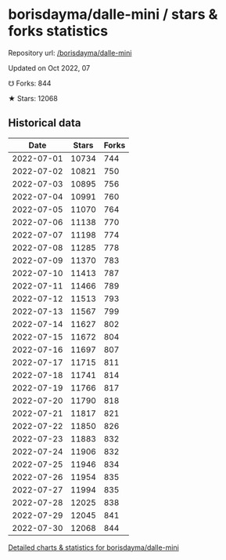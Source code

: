 # borisdayma/dalle-mini / stars & forks statistics

Repository url: [/borisdayma/dalle-mini](https://github.com/borisdayma/dalle-mini)

Updated on Oct 2022, 07

☋ Forks: 844

★ Stars: 12068

## Historical data
| Date | Stars | Forks |
|------|-------|-------|
| 2022-07-01 | 10734 | 744 | 
| 2022-07-02 | 10821 | 750 | 
| 2022-07-03 | 10895 | 756 | 
| 2022-07-04 | 10991 | 760 | 
| 2022-07-05 | 11070 | 764 | 
| 2022-07-06 | 11138 | 770 | 
| 2022-07-07 | 11198 | 774 | 
| 2022-07-08 | 11285 | 778 | 
| 2022-07-09 | 11370 | 783 | 
| 2022-07-10 | 11413 | 787 | 
| 2022-07-11 | 11466 | 789 | 
| 2022-07-12 | 11513 | 793 | 
| 2022-07-13 | 11567 | 799 | 
| 2022-07-14 | 11627 | 802 | 
| 2022-07-15 | 11672 | 804 | 
| 2022-07-16 | 11697 | 807 | 
| 2022-07-17 | 11715 | 811 | 
| 2022-07-18 | 11741 | 814 | 
| 2022-07-19 | 11766 | 817 | 
| 2022-07-20 | 11790 | 818 | 
| 2022-07-21 | 11817 | 821 | 
| 2022-07-22 | 11850 | 826 | 
| 2022-07-23 | 11883 | 832 | 
| 2022-07-24 | 11906 | 832 | 
| 2022-07-25 | 11946 | 834 | 
| 2022-07-26 | 11954 | 835 | 
| 2022-07-27 | 11994 | 835 | 
| 2022-07-28 | 12025 | 838 | 
| 2022-07-29 | 12045 | 841 | 
| 2022-07-30 | 12068 | 844 | 


[Detailed charts & statistics for borisdayma/dalle-mini](https://reviewgithub.com/rep/borisdayma/dalle-mini)
